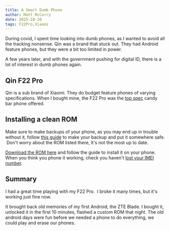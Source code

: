 ```yaml
---
title: A Smart Dumb Phone
author: Matt McCorry
date: 2025-10-20
tags: F22Pro,Xiaomi
---
```


During covid, I spent time looking into dumb phones, as I wanted to avoid all the tracking nonsense. Qin was a brand that stuck out. They had Android feature phones, but they were a bit too limited in power.

A few years later, and with the government pushing for digital ID, there is a lot of interest in dumb phones again.

## Qin F22 Pro

Qin is a sub brand of Xiaomi. They do budget feature phones of varying specifications. When I bought mine, the F22 Pro was the [top spec](https://www.gsmchoice.com/en/catalogue/duoqin/f22pro) candy bar phone offered.

## Installing a clean ROM

Make sure to make backups of your phone, as you may end up in trouble without it, follow [this guide](https://binboupan.github.io/2023/12/qin-f22-pro-gsi) to make your backup and put it somewhere safe.  Don't worry about the ROM listed there, it's not the most up to date.

[Download the ROM here](https://xdaforums.com/t/flash-xiaomi-qin-f22-pro-stock-firmware-with-google-play-with-and-without-root.4509111) and follow the guide to install it on your phone. When you think you phone it working, check you haven't [lost your IMEI number](https://snwritetool.com).

## Summary

I had a great time playing with my F22 Pro.  I broke it many times, but it's working just fine now.

It brought back old memories of my first Android, the ZTE Blade. I bought it, unlocked it in the first 10 minutes, flashed a custom ROM that night. The old android days were fun before we needed a phone to do everything, we could play and erase our phones.
